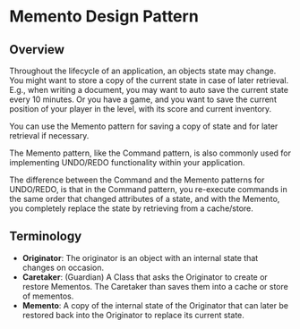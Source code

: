 # Memento Design Pattern

## Overview

Throughout the lifecycle of an application, an objects state may change. You might want to store a copy of the current state in case of later retrieval. E.g., when writing a document, you may want to auto save the current state every 10 minutes. Or you have a game, and you want to save the current position of your player in the level, with its score and current inventory.

You can use the Memento pattern for saving a copy of state and for later retrieval if necessary.

The Memento pattern, like the Command pattern, is also commonly used for implementing UNDO/REDO functionality within your application.

The difference between the Command and the Memento patterns for UNDO/REDO, is that in the Command pattern, you re-execute commands in the same order that changed attributes of a state, and with the Memento, you completely replace the state by retrieving from a cache/store.

## Terminology

* **Originator**: The originator is an object with an internal state that changes on occasion.
* **Caretaker**: (Guardian) A Class that asks the Originator to create or restore Mementos. The Caretaker than saves them into a cache or store of mementos.
* **Memento**: A copy of the internal state of the Originator that can later be restored back into the Originator to replace its current state.
